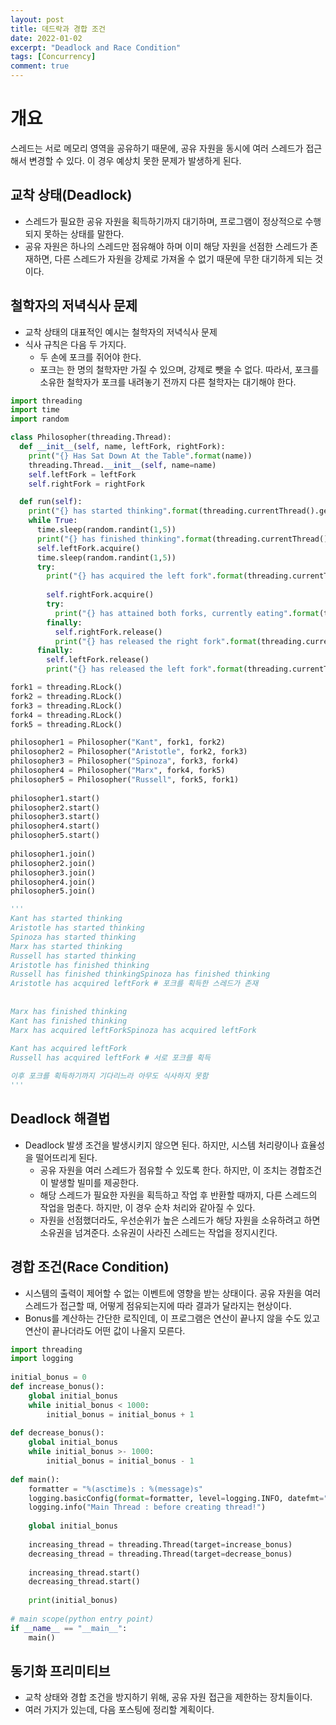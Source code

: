 ```yaml
---
layout: post
title: 데드락과 경합 조건
date: 2022-01-02
excerpt: "Deadlock and Race Condition"
tags: [Concurrency]
comment: true
---
```



# 개요
스레드는 서로 메모리 영역을 공유하기 때문에, 공유 자원을 동시에 여러 스레드가 접근해서 변경할 수 있다. 이 경우 예상치 못한 문제가 발생하게 된다.

## 교착 상태(Deadlock)
- 스레드가 필요한 공유 자원을 획득하기까지 대기하며, 프로그램이 정상적으로 수행되지 못하는 상태를 말한다.
- 공유 자원은 하나의 스레드만 점유해야 하며 이미 해당 자원을 선점한 스레드가 존재하면, 다른 스레드가 자원을 강제로 가져올 수 없기 때문에 무한 대기하게 되는 것이다.


## 철학자의 저녁식사 문제
- 교착 상태의 대표적인 예시는 철학자의 저녁식사 문제
- 식사 규칙은 다음 두 가지다.
  - 두 손에 포크를 쥐어야 한다.
  - 포크는 한 명의 철학자만 가질 수 있으며, 강제로 뺏을 수 없다. 따라서, 포크를 소유한 철학자가 포크를 내려놓기 전까지 다른 철학자는 대기해야 한다.

```python
import threading
import time
import random

class Philosopher(threading.Thread):
  def __init__(self, name, leftFork, rightFork):
    print("{} Has Sat Down At the Table".format(name))
    threading.Thread.__init__(self, name=name)
    self.leftFork = leftFork
    self.rightFork = rightFork

  def run(self):
    print("{} has started thinking".format(threading.currentThread().getName()))
    while True:
      time.sleep(random.randint(1,5))
      print("{} has finished thinking".format(threading.currentThread().getName()))
      self.leftFork.acquire()
      time.sleep(random.randint(1,5))
      try:
        print("{} has acquired the left fork".format(threading.currentThread().getName()))
 
        self.rightFork.acquire()
        try:
          print("{} has attained both forks, currently eating".format(threading.currentThread().getName()))
        finally:
          self.rightFork.release()
          print("{} has released the right fork".format(threading.currentThread().getName()))
      finally:
        self.leftFork.release()
        print("{} has released the left fork".format(threading.currentThread().getName()))

fork1 = threading.RLock()
fork2 = threading.RLock()
fork3 = threading.RLock()
fork4 = threading.RLock()
fork5 = threading.RLock()

philosopher1 = Philosopher("Kant", fork1, fork2)
philosopher2 = Philosopher("Aristotle", fork2, fork3)
philosopher3 = Philosopher("Spinoza", fork3, fork4)
philosopher4 = Philosopher("Marx", fork4, fork5)
philosopher5 = Philosopher("Russell", fork5, fork1)
 
philosopher1.start()
philosopher2.start()
philosopher3.start()
philosopher4.start()
philosopher5.start()
 
philosopher1.join()
philosopher2.join()
philosopher3.join()
philosopher4.join()
philosopher5.join()

'''
Kant has started thinking
Aristotle has started thinking
Spinoza has started thinking
Marx has started thinking
Russell has started thinking
Aristotle has finished thinking
Russell has finished thinkingSpinoza has finished thinking
Aristotle has acquired leftFork # 포크를 획득한 스레드가 존재
 
 
Marx has finished thinking
Kant has finished thinking
Marx has acquired leftForkSpinoza has acquired leftFork
 
Kant has acquired leftFork
Russell has acquired leftFork # 서로 포크를 획득

이후 포크를 획득하기까지 기다리느라 아무도 식사하지 못함
'''
```

## Deadlock 해결법
- Deadlock 발생 조건을 발생시키지 않으면 된다. 하지만, 시스템 처리량이나 효율성을 떨어뜨리게 된다.
  - 공유 자원을 여러 스레드가 점유할 수 있도록 한다. 하지만, 이 조치는 경합조건이 발생할 빌미를 제공한다.
  - 해당 스레드가 필요한 자원을 획득하고 작업 후 반환할 때까지, 다른 스레드의 작업을 멈춘다. 하지만, 이 경우 순차 처리와 같아질 수 있다.
  - 자원을 선점했더라도, 우선순위가 높은 스레드가 해당 자원을 소유하려고 하면 소유권을 넘겨준다. 소유권이 사라진 스레드는 작업을 정지시킨다.


## 경합 조건(Race Condition)
- 시스템의 출력이 제어할 수 없는 이벤트에 영향을 받는 상태이다. 공유 자원을 여러 스레드가 접근할 때, 어떻게 점유되는지에 따라 결과가 달라지는 현상이다.
- Bonus를 계산하는 간단한 로직인데, 이 프로그램은 연산이 끝나지 않을 수도 있고 연산이 끝나더라도 어떤 값이 나올지 모른다.

```python
import threading
import logging
 
initial_bonus = 0
def increase_bonus():
    global initial_bonus
    while initial_bonus < 1000:
        initial_bonus = initial_bonus + 1
 
def decrease_bonus():
    global initial_bonus
    while initial_bonus >- 1000:
        initial_bonus = initial_bonus - 1
 
def main():   
    formatter = "%(asctime)s : %(message)s"
    logging.basicConfig(format=formatter, level=logging.INFO, datefmt="%H:%M:%S")
    logging.info("Main Thread : before creating thread!")
 
    global initial_bonus
 
    increasing_thread = threading.Thread(target=increase_bonus)
    decreasing_thread = threading.Thread(target=decrease_bonus)   
 
    increasing_thread.start()
    decreasing_thread.start()       
         
    print(initial_bonus)
     
# main scope(python entry point)
if __name__ == "__main__":
    main()
```


## 동기화 프리미티브
- 교착 상태와 경합 조건을 방지하기 위해, 공유 자원 접근을 제한하는 장치들이다.
- 여러 가지가 있는데, 다음 포스팅에 정리할 계획이다. 
